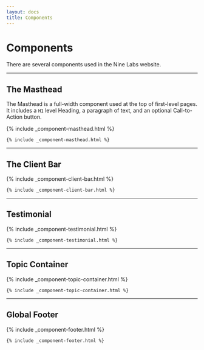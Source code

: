 ```yaml
---
layout: docs
title: Components
---
```


# Components

There are several components used in the Nine Labs website.

----

## The Masthead

The Masthead is a full-width component used at the top of first-level pages. It includes a `H1` level Heading, a paragraph of text, and an optional Call-to-Action button.

{% include _component-masthead.html %}

```
{% include _component-masthead.html %}
```

----

## The Client Bar

{% include _component-client-bar.html %}

```
{% include _component-client-bar.html %}
```
----

## Testimonial

{% include _component-testimonial.html %}

```
{% include _component-testimonial.html %}
```
----

## Topic Container

{% include _component-topic-container.html %}

```
{% include _component-topic-container.html %}
```

----

## Global Footer

{% include _component-footer.html %}

```
{% include _component-footer.html %}
```

